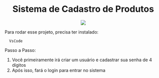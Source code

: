 <h1 align='center'>Sistema de Cadastro de Produtos</h1>

<p align='center'>
<img src="https://img.shields.io/static/v1?label=status&message=Em desenvolvimento&color=blue">
</p>

Para rodar esse projeto, precisa ter instalado:

```
  VsCode
```

Passo a Passo:

1. Você primeiramente irá criar um usuário e cadastrar sua senha de 4 dígitos
2. Após isso, fará o login para entrar no sistema
